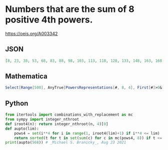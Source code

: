 # Numbers that are the sum of 8 positive 4th powers\.
https://oeis.org/A003342
## JSON
```JSON
[8, 23, 38, 53, 68, 83, 88, 98, 103, 113, 118, 128, 133, 148, 163, 168, 178, 183, 193, 198, 213, 228, 243, 248, 258, 263, 278, 293, 308, 323, 328, 338, 343, 353, 358, 368, 373, 388, 403, 408, 418, 423, 433, 438, 453, 468, 483, 488, 498, 503, 518, 533, 548, 563, 568]
```
## Mathematica
```Mathematica
Select[Range[500], AnyTrue[PowersRepresentations[#, 8, 4], First[#]>0&]&] (* _Jean-François Alcover_, Jul 18 2017 *)
```
## Python
```Python
from itertools import combinations_with_replacement as mc
from sympy import integer_nthroot
def iroot4(n): return integer_nthroot(n, 4)[0]
def aupto(lim):
    pows4 = set(i**4 for i in range(1, iroot4(lim)+1) if i**4 <= lim)
    return sorted(t for t in set(sum(c) for c in mc(pows4, 8)) if t <= lim)
print(aupto(568)) # _Michael S. Branicky_, Aug 23 2021
```
